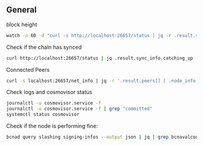 ## General

block height

```bash
watch -n 60 -d "curl -s http://localhost:26657/status | jq -r .result.sync_info.latest_block_height"
```

Check if the chain has synced

```bash
curl http://localhost:26657/status | jq .result.sync_info.catching_up
```

Connected Peers

```bash
curl -s localhost:26657/net_info | jq -r '.result.peers[] | .node_info.moniker, .node_info.id, .node_info.listen_addr, .remote_ip'
```

Check logs and cosmovisor status

```bash
journalctl -u cosmovisor.service -f
journalctl -u cosmovisor.service -f | grep "committed"
systemctl status cosmovisor
```

Check if the node is performing fine:

```bash
bcnad query slashing signing-infos --output json | jq | grep bcnavalcons1gp957czryfgyvxwn3tfnyy2f0t9g2p4pjnln5n
```
